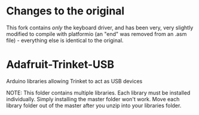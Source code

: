 
# Changes to the original

This fork contains _only_ the keyboard driver, and has been very, very slightly modified to compile with platformio (an "end" was removed from an .asm file) - everything else is identical to the original.


# Adafruit-Trinket-USB
Arduino libraries allowing Trinket to act as USB devices

NOTE:  This folder contains multiple libraries.  Each library must be installed individually.  Simply installing the master folder won't work.  Move each library folder out of the master after you unzip into your libraries folder.
